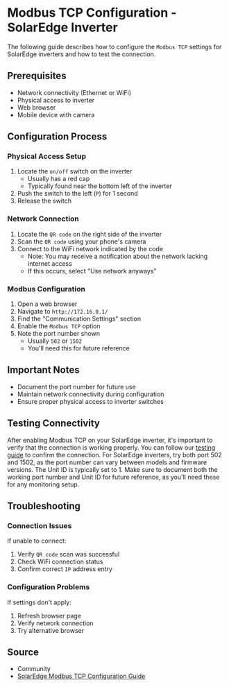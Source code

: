 # Modbus TCP Configuration - SolarEdge Inverter

The following guide describes how to configure the `Modbus TCP` settings for SolarEdge inverters and how to test the connection.

## Prerequisites

- Network connectivity (Ethernet or WiFi)
- Physical access to inverter
- Web browser
- Mobile device with camera

## Configuration Process

### Physical Access Setup

1. Locate the `on/off` switch on the inverter
   - Usually has a red cap
   - Typically found near the bottom left of the inverter
2. Push the switch to the left (`P`) for 1 second
3. Release the switch

### Network Connection

1. Locate the `QR code` on the right side of the inverter
2. Scan the `QR code` using your phone's camera
3. Connect to the WiFi network indicated by the code
   - Note: You may receive a notification about the network lacking internet access
   - If this occurs, select "Use network anyways"

### Modbus Configuration

1. Open a web browser
2. Navigate to `http://172.16.0.1/`
3. Find the "Communication Settings" section
4. Enable the `Modbus TCP` option
5. Note the port number shown
   - Usually `502` or `1502`
   - You'll need this for future reference

## Important Notes

- Document the port number for future use
- Maintain network connectivity during configuration
- Ensure proper physical access to inverter switches

## Testing Connectivity

After enabling Modbus TCP on your SolarEdge inverter, it's important to verify that the connection is working properly. You can follow our [testing guide](https://github.com/srcfl/egw-getting-started/blob/main/test_con.md) to confirm the connection. For SolarEdge inverters, try both port 502 and 1502, as the port number can vary between models and firmware versions. The Unit ID is typically set to 1. Make sure to document both the working port number and Unit ID for future reference, as you'll need these for any monitoring setup.

## Troubleshooting

### Connection Issues

If unable to connect:

1. Verify `QR code` scan was successful
2. Check WiFi connection status
3. Confirm correct `IP` address entry

### Configuration Problems

If settings don't apply:

1. Refresh browser page
2. Verify network connection
3. Try alternative browser

## Source

- Community
- [SolarEdge Modbus TCP Configuration Guide](https://github.com/binsentsu/home-assistant-solaredge-modbus?tab=readme-ov-file#enabling-modbus-tcp-on-solaredge-inverter)
